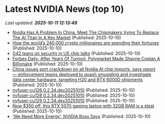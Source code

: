 # Latest NVIDIA News (top 10)
_Last updated: **2025-10-11 12:13:49**_

- [Nvidia Has A Problem In China. Meet The Chipmakers Vying To Replace The AI Titan In A Key Market](https://biztoc.com/x/2f11369c307fed76) (Published: 2025-10-10)
- [How the world’s 240,000 crypto millionaires are spending their fortunes](https://www.cnbc.com/2025/10/10/how-crypto-millionaires-spend-their-fortunes.html) (Published: 2025-10-10)
- [G42 leans on security in US chip talks](https://biztoc.com/x/310aba751e603c32) (Published: 2025-10-10)
- [Forbes Daily: After Years Of Turmoil, Polymarket Made Shayne Coplan A Billionaire](https://www.forbes.com/sites/daniellechemtob/2025/10/10/forbes-daily-after-years-of-turmoil-polymarket-made-shayne-coplan-a-billionaire/) (Published: 2025-10-10)
- [China issues port crackdown on all Nvidia AI chip imports, says report — enforcement teams deployed to quash smuggling and investigate data center hardware, targeting H20 and RTX 6000D shipments](https://www.tomshardware.com/pc-components/gpus/china-launches-port-crackdown-on-nvidia-chips) (Published: 2025-10-10)
- [nvfuser-cu126 0.2.34.dev20251010](https://pypi.org/project/nvfuser-cu126/0.2.34.dev20251010/) (Published: 2025-10-10)
- [nvfuser-cu128 0.2.34.dev20251010](https://pypi.org/project/nvfuser-cu128/0.2.34.dev20251010/) (Published: 2025-10-10)
- [nvfuser-cu129 0.2.34.dev20251010](https://pypi.org/project/nvfuser-cu129/0.2.34.dev20251010/) (Published: 2025-10-10)
- [Now $350 off, this RTX 5070 gaming laptop with 32GB RAM is a steal](https://www.pcworld.com/article/2937689/now-350-off-this-rtx-5070-gaming-laptop-with-32gb-ram-is-a-steal.html) (Published: 2025-10-10)
- ['We Need More Energy', NVIDIA Boss Says](https://www.rigzone.com/news/we_need_more_energy_nvidia_boss_says-10-oct-2025-182051-article/) (Published: 2025-10-10)
